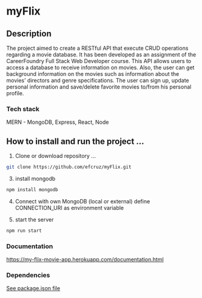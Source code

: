 # myFlix

## Description

The project aimed to create a RESTful API that execute CRUD operations regarding a movie database. It has been developed as an assignment of the CareerFoundry Full Stack Web Developer course.
This API allows users to access a database to receive information on movies. Also, the user can get background information on the movies such as information about the movies' directors and genre specifications. The user can sign up, update personal information and save/delete favorite movies to/from his personal profile.


### Tech stack

MERN - MongoDB, Express, React, Node


## How to install and run the project ...

1. Clone or download repository ...
```bash
git clone https://github.com/efcruz/myFlix.git
```


3. install mongodb
```bash
npm install mongodb
```

4. Connect with own MongoDB (local or external)
define CONNECTION_URI as environment variable

5. start the server
```bash
npm run start
```

### Documentation

https://my-flix-movie-app.herokuapp.com/documentation.html

### Dependencies

[See package.json file](https://github.com/efcruz/myFlix/blob/main/package.json)


    